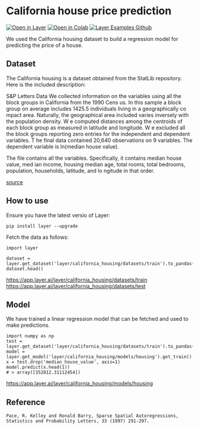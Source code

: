 # California house price prediction 
[![Open in Layer](https://development.layer.co/assets/badge.svg)](https://app.layer.ai/layer/california_housing) [![Open in Colab](https://colab.research.google.com/assets/colab-badge.svg)](https://colab.research.google.com/github/layerai/examples/blob/main/housing/housing.ipynb) [![Layer Examples Github](https://badgen.net/badge/icon/github?icon=github&label)](https://github.com/layerai/examples/tree/main/housing)

We used the California housing dataset to build a regression model for predicting the price of a house. 

## Dataset
The California housing is a dataset obtained from the StatLib repository. Here is the included description:

S&P Letters Data
We collected information on the variables using all the block groups in California from the 1990 Cens us. In this sample a block group on average includes 1425.5 individuals living in a geographically co mpact area. Naturally, the geographical area included varies inversely with the population density. W e computed distances among the centroids of each block group as measured in latitude and longitude. W e excluded all the block groups reporting zero entries for the independent and dependent variables. T he final data contained 20,640 observations on 9 variables. The dependent variable is ln(median house value).

The file contains all the variables. Specifically, it contains median house value, med ian income, housing median age, total rooms, total bedrooms, population, households, latitude, and lo ngitude in that order.
 

[source](https://www.dcc.fc.up.pt/~ltorgo/Regression/cal_housing.html)

## How to use 

Ensure you have the latest versio of Layer: 
```
pip install layer --upgrade
```

Fetch the data as follows: 
```
import layer

dataset = layer.get_dataset('layer/california_housing/datasets/train').to_pandas()
dataset.head()

```

https://app.layer.ai/layer/california_housing/datasets/train https://app.layer.ai/layer/california_housing/datasets/test
## Model
We have trained a linear regression model that can be fetched and used to make predictions. 

```
import numpy as np
test = layer.get_dataset('layer/california_housing/datasets/train').to_pandas()
model = layer.get_model('layer/california_housing/models/housing').get_train()
x = test.drop('median_house_value', axis=1)
model.predict(x.head(1))
# > array([352812.31112454])
```

https://app.layer.ai/layer/california_housing/models/housing

## Reference
```
Pace, R. Kelley and Ronald Barry, Sparse Spatial Autoregressions, Statistics and Probability Letters, 33 (1997) 291-297.
```